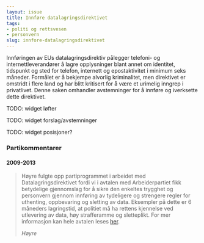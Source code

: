 ```yaml
---
layout: issue
title: Innføre datalagringsdirektivet
tags:
- politi og rettsvesen
- personvern
slug: innfore-datalagringsdirektivet
---
```


Innføringen av EUs datalagringsdirektiv pålegger telefoni- og internettleverandører å lagre opplysninger blant annet om identitet, tidspunkt og sted for telefon, internett og epostaktivitet i minimum seks måneder. Formålet er å bekjempe alvorlig kriminalitet, men direktivet er omstridt i flere land og har blitt kritisert for å være et urimelig inngrep i privatlivet. Denne saken omhandler avstemninger for å innføre og iverksette dette direktivet.

TODO: widget løfter

TODO: widget forslag/avstemninger

TODO: widget posisjoner?

### Partikommentarer

#### 2009-2013


> Høyre fulgte opp partiprogrammet i arbeidet med Datalagringsdirektivet fordi vi i avtalen med Arbeiderpartiet fikk betydelige gjennomslag for å sikre den enkeltes trygghet og personvern gjennom innføring av tydeligere og strengere regler for uthenting, oppbevaring og sletting av data. Eksempler på dette er 6 måneders lagringstid, at politiet må ha rettens kjennelse ved utlevering av data, høy strafferamme og sletteplikt. For mer informasjon kan hele avtalen leses [her](http://www.hoyre.no/Avtale+om+Datalagringsdirektivet+-+Kortversjon.d25-TwtbYZy.ips).
> 
> <cite>Høyre</cite>

